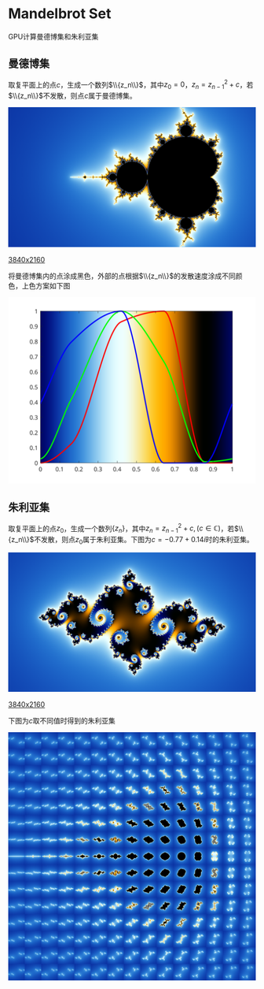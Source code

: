 # Mandelbrot Set

GPU计算曼德博集和朱利亚集

## 曼德博集

取复平面上的点$c$，生成一个数列$\\{z_n\\}$，其中$z_0=0$，$z_n=z_{n-1}^2+c$，若$\\{z_n\\}$不发散，则点$c$属于曼德博集。

![MandelbrotSet_1024x576.png](https://raw.githubusercontent.com/chdilo/pictures/master/img/MandelbrotSet_1024x576.png)

[3840x2160](https://raw.githubusercontent.com/chdilo/pictures/master/img/MandelbrotSet_3840x2160.png)

将曼德博集内的点涂成黑色，外部的点根据$\\{z_n\\}$的发散速度涂成不同颜色，上色方案如下图

![](https://raw.githubusercontent.com/chdilo/pictures/master/img/20200815192850.svg)

## 朱利亚集

取复平面上的点$z_0$，生成一个数列${\displaystyle \{z_n\}}$，其中$z_n=z_{n-1}^2+c,(c \in {\mathbb{C}})$，若$\\{z_n\\}$不发散，则点$z_0$属于朱利亚集。下图为$c = -0.77+0.14i$时的朱利亚集。

![JuliaSet_1024x576.png](https://raw.githubusercontent.com/chdilo/pictures/master/img/JuliaSet_1024x576.png)

[3840x2160](https://raw.githubusercontent.com/chdilo/pictures/master/img/JuliaSet_3840x2160.png)

下图为$c$取不同值时得到的朱利亚集

![](https://raw.githubusercontent.com/chdilo/pictures/master/img/20200815220134.png)
